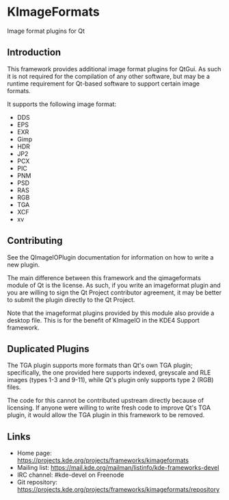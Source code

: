 # KImageFormats

Image format plugins for Qt

## Introduction

This framework provides additional image format plugins for QtGui.  As
such it is not required for the compilation of any other software, but
may be a runtime requirement for Qt-based software to support certain
image formats.

It supports the following image format:

* DDS
* EPS
* EXR
* Gimp
* HDR
* JP2
* PCX
* PIC
* PNM
* PSD
* RAS
* RGB
* TGA
* XCF
* xv

## Contributing

See the QImageIOPlugin documentation for information on how to write a
new plugin.

The main difference between this framework and the qimageformats module
of Qt is the license.  As such, if you write an imageformat plugin and
you are willing to sign the Qt Project contributor agreement, it may be
better to submit the plugin directly to the Qt Project.

Note that the imageformat plugins provided by this module also provide a
desktop file.  This is for the benefit of KImageIO in the KDE4 Support
framework.

## Duplicated Plugins

The TGA plugin supports more formats than Qt's own TGA plugin;
specifically, the one provided here supports indexed, greyscale and RLE
images (types 1-3 and 9-11), while Qt's plugin only supports type 2
(RGB) files.

The code for this cannot be contributed upstream directly because of
licensing.  If anyone were willing to write fresh code to improve Qt's
TGA plugin, it would allow the TGA plugin in this framework to be
removed.

## Links

- Home page: <https://projects.kde.org/projects/frameworks/kimageformats>
- Mailing list: <https://mail.kde.org/mailman/listinfo/kde-frameworks-devel>
- IRC channel: #kde-devel on Freenode
- Git repository: <https://projects.kde.org/projects/frameworks/kimageformats/repository>
